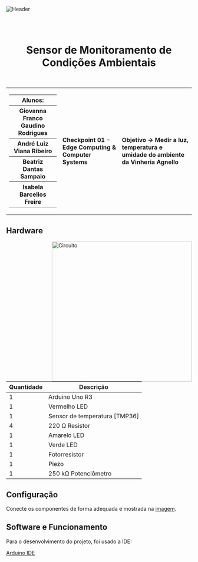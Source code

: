 <p align="center">
  
![Header](https://github.com/Ctrl-Alt-Challenge/CP01-EDCS/assets/110347145/4a59c771-42fa-413f-a02a-5ebf136ba7d3)
## 
</p>

<div align="center">
  <br>
  <h1>Sensor de Monitoramento de Condições Ambientais</h1>
</div>

<br>

<table>
  <tr>
    <td>
      <div>
        <table>
          <tr>
            <th>Alunos:</th>
          </tr>
          <tr>
            <th>Giovanna Franco Gaudino Rodrigues</th>
          </tr>
          <tr>
            <th>André Luiz Viana Ribeiro</th>
          </tr>
          <tr>
            <th>Beatriz Dantas Sampaio</th>
          </tr>
          <tr>
            <th>Isabela Barcellos Freire</th>
          </tr>
        </table>
      </div>
    </td>
    <td>
      <div>
        <b>Checkpoint 01 - Edge Computing & Computer Systems</b>
      <td> <b>Objetivo → Medir a luz, temperatura e umidade do ambiente da Vinheria Agnello</b> </td>
      </div>
    </td>
  </tr>
</table>



<h2> Hardware </h2>
<img height="380em" src="https://github.com/Ctrl-Alt-Challenge/CP01-EDCS/assets/110347145/7f341af6-93d9-418b-94c4-7403772e867c" alt="Circuito" align="right">

<div align="left">

| Quantidade | Descrição                         |
|------------|-----------------------------------|
| 1          | Arduino Uno R3                    |
| 1          | Vermelho LED                      |
| 1          | Sensor de temperatura [TMP36]     |
| 4          | 220 Ω Resistor                    |
| 1          | Amarelo LED                       |
| 1          | Verde LED                         |
| 1          | Fotorresistor                     |
| 1          | Piezo                             |
| 1          | 250 kΩ Potenciômetro              |

</div>

<h2> Configuração </h2>

Conecte os componentes de forma adequada e mostrada na <a href="https://github.com/Ctrl-Alt-Challenge/CP01-EDCS/blob/main/README.md#-hardware-">imagem</a>.

<h2> Software e Funcionamento </h2>

<p> Para o desenvolvimento do projeto, foi usado a IDE: </p> 

<div>
<a href="https://www.arduino.cc/en/software"> Arduino IDE </a>


 
